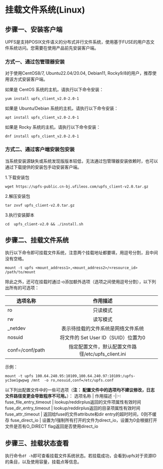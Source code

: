 # 挂载文件系统(Linux)

## 步骤一、安装客户端

UPFS是支持POSIX文件语义的分布式并行文件系统，使用基于FUSE的用户态文件系统访问。您需要在使用产品前先安装客户端。

### 方式一、通过包管理器安装

对于使用CentOS8/7, Ubuntu22.04/20.04, Debian11, Rocky9/8的用户，推荐使用该方式安装客户端。

如果是 CentOS 系统的主机，请执行以下命令安装：

```shell
yum install upfs_client_v2.0-2.0-1
```

如果是 Ubuntu/Debian 系统的主机，请执行以下命令安装：

```shell
apt install upfs_client_v2.0-2.0-1
```

如果是 Rocky 系统的主机，请执行以下命令安装：

```shell
dnf install upfs_client_v2.0-2.0-1
```

### 方式二、通过客户端安装包安装

当系统安装源缺失或系统发现版版本较低，无法通过包管理器安装依赖时，也可以通过下载提供的安装包手动安装客户端。

1.下载安装包

```shell
wget https://upfs-public.cn-bj.ufileos.com/upfs_client-v2.0.tar.gz
```

2.解压安装包

```shell
tar zxvf upfs_client-v2.0.tar.gz
```

3.执行安装脚本

```shell
cd  upfs_client-v2.0 && ./install.sh
```

## 步骤二、挂载文件系统

执行以下命令即可挂载文件系统，注意两个挂载地址都要填，用逗号分割，且中间没有空格。

```shell
mount -t upfs <mount_address1>,<mount_address2>/<resource_id>  /path/to/mount 
```

除此之外，还可在挂载时通过-o添加额外选项（选项之间使用逗号分割），以下列出所有的可选项：

选项名称  |     作用描述
-|:-:
ro | 只读模式
rw | 读写模式  
_netdev | 表示待挂载的文件系统是网络文件系统
nosuid | 将文件的 Set User ID（SUID）位置为0
conf=/conf/path| 指定配置文件，默认配置文件路径/etc/upfs_client.ini

示例：

```shell
mount -t upfs 100.64.240.95:10109,100.64.240.97:10109:/upfs-yc3ae1gwpwg /mnt  -o ro,nosuid,conf=/etc/upfs.conf
```

以下列出配置文件中的一些可选项（**注： 配置文件中的选项均不建议修改，日志文件路径变更会导致程序不可用。**）：
选项名称  |     作用描述
-|:-:
fuse_file_entry_timeout | lookup/reddirplus返回的文件项属性有效时间
fuse_dir_entry_timeout | lookup/reddirplus返回的目录项属性有效时间 
fuse_attr_timeout | 返回给fuse的文件attribute和dir entry的超时时间，0则不缓存
fuse_direct_io | 设置为1强制所有打开的文件为direct_io，设置为0会根据打开文件是否有O_DIRECT flag返回是否使用direct_io

## 步骤三、挂载状态查看

执行命令```df -h```即可查看挂载文件系统状态。若挂载成功，会看到upfs对于资源ID的条目，以及使用容量，挂载点等信息。
